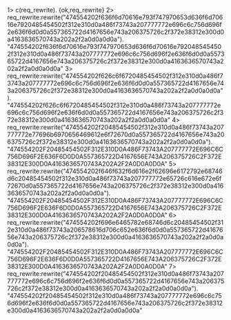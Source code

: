 1> c(req_rewrite).
{ok,req_rewrite}
2> req_rewrite:rewrite("474554202f636f6d70616e793f747970653d636f6d70616e7920485454502f312e310d0a486f73743a207777772e696c6c756d696f2e636f6d0d0a557365722d4167656e743a206375726c2f372e38312e300d0a4163636570743a202a2f2a0d0a0d0a").
"474554202f636f6d70616e793f747970653d636f6d70616e7920485454502f312e310d0a486f73743a207777772e696c6c756d696f2e636f6d0d0a557365722d4167656e743a206375726c2f372e38312e300d0a4163636570743a202a2f2a0d0a0d0a"
3> req_rewrite:rewrite("474554202f626c6f6720485454502f312e310d0a486f73743a207777772e696c6c756d696f2e636f6d0d0a557365722d4167656e743a206375726c2f372e38312e300d0a4163636570743a202a2f2a0d0a0d0a").
"474554202f626c6f6720485454502f312e310d0a486f73743a207777772e696c6c756d696f2e636f6d0d0a557365722d4167656e743a206375726c2f372e38312e300d0a4163636570743a202a2f2a0d0a0d0a"
4> req_rewrite:rewrite("474554202f20485454502f312e310d0a486f73743a207777772e77696b6970656469612e6f72670d0a557365722d4167656e743a206375726c2f372e38312e300d0a4163636570743a202a2f2a0d0a0d0a").
"474554202F20485454502F312E310D0A486F73743A207777772E696C6C756D696F2E636F6D0D0A557365722D4167656E743A206375726C2F372E38312E300D0A4163636570743A202A2F2A0D0A0D0A"
5> req_rewrite:rewrite("474554202f646f632f6d616e2f62696e6172792e68746d6c20485454502f312e310d0a486f73743a207777772e65726c616e672e6f72670d0a557365722d4167656e743a206375726c2f372e38312e300d0a4163636570743a202a2f2a0d0a0d0a").
"474554202F20485454502F312E310D0A486F73743A207777772E696C6C756D696F2E636F6D0D0A557365722D4167656E743A206375726C2F372E38312E300D0A4163636570743A202A2F2A0D0A0D0A"
6> req_rewrite:rewrite("474554202f696e6465782e68746d6c20485454502f312e310d0a486f73743a206578616d706c652e636f6d0d0a557365722d4167656e743a206375726c2f372e38312e300d0a4163636570743a202a2f2a0d0a0d0a").
"474554202F20485454502F312E310D0A486F73743A207777772E696C6C756D696F2E636F6D0D0A557365722D4167656E743A206375726C2F372E38312E300D0A4163636570743A202A2F2A0D0A0D0A"
7> req_rewrite:rewrite("474554202f20485454502f312e310d0a486f73743a207777772e696c6c756d696f2e636f6d0d0a557365722d4167656e743a206375726c2f372e38312e300d0a4163636570743a202a2f2a0d0a0d0a").
"474554202f20485454502f312e310d0a486f73743a207777772e696c6c756d696f2e636f6d0d0a557365722d4167656e743a206375726c2f372e38312e300d0a4163636570743a202a2f2a0d0a0d0a"
